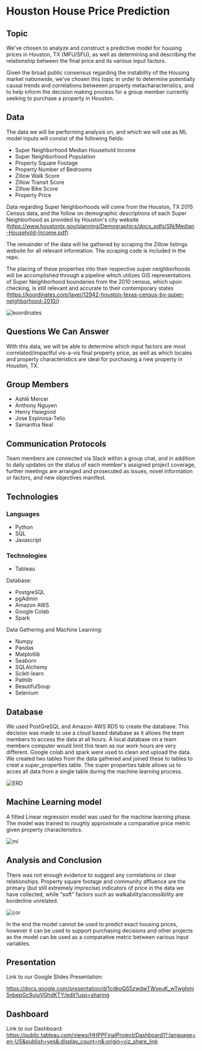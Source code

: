 # Houston House Price Prediction 

## Topic 

We've chosen to analyze and construct a predictive model for housing prices in Houston, TX (MFU/SFU), as well as determining and describing the relationship between the final price and its various input factors.

Given the broad public consensus regarding the instability of the Housing market nationwide, we've chosen this topic in order to determine potentially causal trends and correlations betweeen property metacharacteristics, and to help inform the decision making process for a group member currently seeking to purchase a property in Houston.   
  
## Data 

The data we will be performing analysis on, and which we will use as ML model inputs will consist of the following fields:

- Super Neighborhood Median Household Income
- Super Neighborhood Population
- Property Square Footage
- Property Number of Bedrooms
- Zillow Walk Score
- Zillow Transit Score
- Zillow Bike Score
- Property Price

Data regarding Super Neighborhoods will come from the Houston, TX 2015 Census data, and the follow on demographic descriptions of each Super Neighborhood
as provided by Houston's city website (https://www.houstontx.gov/planning/Demographics/docs_pdfs/SN/Median-Household-Income.pdf).

The remainder of the data will be gathered by scraping the Zillow listings website for all relevant information. The scraping code is included in the repo.

The placing of these properties into their respective super neighborhoods will be accomplished through a pipeline which utilizes GIS representations of Super Neighborhood boundaries from the 2010 census, which upon checking, is still relevant and accurate to their contemporary states (https://koordinates.com/layer/12942-houston-texas-census-by-super-neighborhood-2010/)

![koordinates](https://github.com/alwaysanthony/HHPP/blob/main/Database/Resources/images/Koordinates.png)

## Questions We Can Answer

With this data, we will be able to determine which input factors are most correlated/impactful vis-a-vis final property price, as well as which locales and property characteristics are ideal for purchasing a new property in Houston, TX.

## Group Members

- Ashlē Mercer
- Anthony Nguyen
- Henry Hawgood
- Jose Espinosa-Tello
- Samantha Neal

## Communication Protocols

Team members are connected via Slack within a group chat, and in addition to daily updates on the status of each member's assigned project coverage, further meetings are arranged and prosecuted as issues, novel information or factors, and new objectives manifest.

## Technologies

### Languages

- Python
- SQL
- Javascript

### Technologies

- Tableau

Database:

- PostgreSQL
- pgAdmin
- Amazon AWS
- Google Colab
- Spark

Data Gathering and Machine Learning:

- Numpy
- Pandas
- Matplotlib
- Seaborn
- SQLAlchemy
- Scikit-learn
- Pathlib
- BeautifulSoup
- Selenium

## Database

We used PostGreSQL and Amazon AWS RDS to create the database. This decision was made to use a cloud based database as it allows the team members to access the data at all hours. A local database on a team members computer would limit this team as our work hours are very different. Google colab and spark were used to clean and upload the data. We created two tables from the data gathered and joined these to tables to creat a super_properties table. The super properties table allows us to acces all data from a single table during the machine learning process.

![ERD](https://github.com/alwaysanthony/HHPP/blob/main/Database/ERD.png)

## Machine Learning model

A fitted Linear regression model was used for the machine learning phase. The model was trained to roughly approximate a comparative price metric given property characteristics. 

![ml](https://github.com/alwaysanthony/HHPP/blob/main/Machine%20Learning/images/ml.png)

## Analysis and Conclusion

There was not enough evidence to suggest any correlations or clear relationships. Property square footage and community affluence are the primary (but still extremely imprecise) indicators of price in the data we have collected, while “soft” factors such as walkability/accessibility are borderline unrelated.

![cor](https://github.com/alwaysanthony/HHPP/blob/main/Machine%20Learning/images/cor.png)

In the end the model cannot be used to predict exact housing prices, however it can be used to support purchasing decisions and other projects as the model can be used as a comparative metric between various input variables.

## Presentation 

Link to our Google Slides Presentation:

https://docs.google.com/presentation/d/1cdkoQS5zwdwTWxeuK_wTwghmi5nbepGc9ujuVGhdKTY/edit?usp=sharing

## Dashboard 

Link to our Dashboard:
https://public.tableau.com/views/HHPPFinalProject/Dashboard1?:language=en-US&publish=yes&:display_count=n&:origin=viz_share_link

